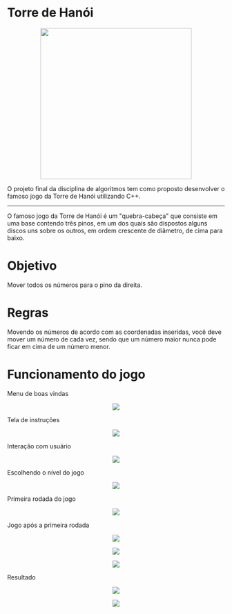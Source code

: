 # Torre de Hanói
<p align="center"><img src="https://github.com/jilcimar/studies/blob/master/algoritmos/projeto/imagens/intro.png" width="350px"></p>



O projeto final da disciplina de algoritmos tem como proposto desenvolver o famoso jogo da Torre de Hanói utilizando C++.

*** 
O famoso jogo da Torre de Hanói é um "quebra-cabeça" que consiste em uma base contendo três pinos, em um dos quais são dispostos alguns discos uns sobre os outros, em ordem crescente de diâmetro, de cima para baixo.

# Objetivo

Mover todos os números para o pino da direita.

# Regras 

Movendo os números de acordo com as coordenadas inseridas, você deve mover um número de cada vez, sendo que um número maior nunca pode ficar em cima de um número menor.

# Funcionamento do jogo

Menu de boas vindas

<p align="center"><img src="https://github.com/jilcimar/studies/blob/master/algoritmos/projeto/imagens/A%20-%20menu.png" ></p>

Tela de instruções

<p align="center"><img src="https://github.com/jilcimar/studies/blob/master/algoritmos/projeto/imagens/B%20-%20instru%C3%A7%C3%B5es.png" ></p>

Interação com usuário

<p align="center"><img src="https://github.com/jilcimar/studies/blob/master/algoritmos/projeto/imagens/C%20-%20interacaouser.png" ></p>

Escolhendo o nível do jogo

<p align="center"><img src="https://github.com/jilcimar/studies/blob/master/algoritmos/projeto/imagens/D%20-%20nivel.png"></p>

Primeira rodada do jogo

<p align="center"><img src="https://github.com/jilcimar/studies/blob/master/algoritmos/projeto/imagens/E%20-%20primeirarodada.png"></p>


Jogo após a primeira rodada 

<p align="center"><img src="https://github.com/jilcimar/studies/blob/master/algoritmos/projeto/imagens/F%20-%20jogo.png"></p>

<p align="center"><img src="https://github.com/jilcimar/studies/blob/master/algoritmos/projeto/imagens/G%20-%20jogo_2.png"></p>

<p align="center"><img src="https://github.com/jilcimar/studies/blob/master/algoritmos/projeto/imagens/H%20-%20jogo_3.png"></p>

Resultado 

<p align="center"><img src="https://github.com/jilcimar/studies/blob/master/algoritmos/projeto/imagens/I%20-%20resultado.png"></p>

<p align="center"><img src="https://github.com/jilcimar/studies/blob/master/algoritmos/projeto/imagens/J%20-%20resultado_2.png"></p>






